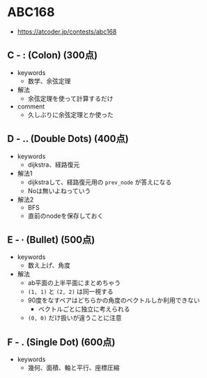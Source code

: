 # ABC168
* https://atcoder.jp/contests/abc168


## C - : (Colon) (300点)
* keywords
  - 数学、余弦定理
* 解法
  - 余弦定理を使って計算するだけ
* comment
  - 久しぶりに余弦定理とか使った


## D - .. (Double Dots) (400点)
* keywords
  - dijkstra、経路復元
* 解法1
  - dijkstraして、経路復元用の `prev_node` が答えになる
  - Noは無いよねっていう
* 解法2
  - BFS
  - 直前のnodeを保存しておく


## E - ∙ (Bullet) (500点)
* keywords
  - 数え上げ、角度
* 解法
  - ab平面の上半平面にまとめちゃう
  - `(1, 1)` と `(2, 2)` は同一視する
  - 90度をなすペアはどちらかの角度のベクトルしか利用できない
    - ベクトルごとに独立に考えられる
  - `(0, 0)` だけ扱いが違うことに注意


## F - . (Single Dot) (600点)
* keywords
  - 幾何、面積、軸と平行、座標圧縮
